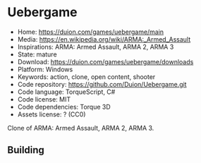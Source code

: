 # Uebergame

- Home: https://duion.com/games/uebergame/main
- Media: https://en.wikipedia.org/wiki/ARMA:_Armed_Assault
- Inspirations: ARMA: Armed Assault, ARMA 2, ARMA 3
- State: mature
- Download: https://duion.com/games/uebergame/downloads
- Platform: Windows
- Keywords: action, clone, open content, shooter
- Code repository: https://github.com/Duion/Uebergame.git
- Code language: TorqueScript, C#
- Code license: MIT
- Code dependencies: Torque 3D
- Assets license: ? (CC0)

Clone of ARMA: Armed Assault, ARMA 2, ARMA 3.

## Building
